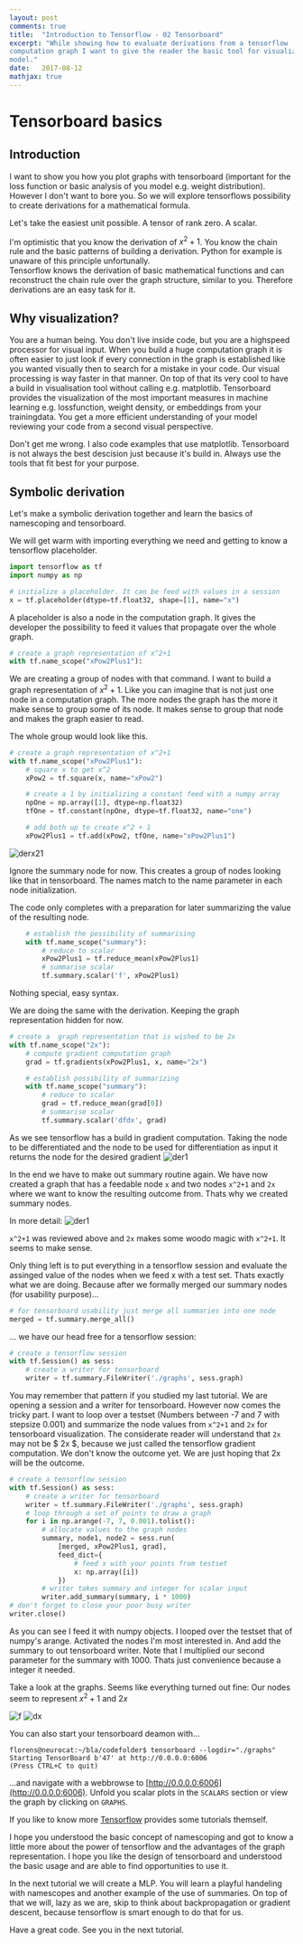 ```yaml
---
layout: post
comments: true
title:  "Introduction to Tensorflow - 02 Tensorboard"
excerpt: "While showing how to evaluate derivations from a tensorflow 
computation graph I want to give the reader the basic tool for visualizing a
model."
date:   2017-08-12
mathjax: true
---
```


# Tensorboard basics
## Introduction

I want to show you how you plot graphs with tensorboard (important for the 
loss function or basic analysis of you model e.g. weight distribution). 
However I don't want to bore you. So we will explore tensorflows possibility
to create derivations for a mathematical formula.

Let's take the easiest unit possible. A tensor of rank zero. A scalar.

I'm optimistic that you know the derivation of $x ^{2} + 1$. You know the 
chain rule and the basic patterns of building a derivation. Python for 
example is unaware of this principle unfortunally.  
Tensorflow knows the derivation of basic mathematical functions and can 
reconstruct the chain rule over the graph structure, similar to you. Therefore 
derivations are an easy task for it.

## Why visualization?
You are a human being. You don't live inside code, but you are a highspeed 
processor for visual input. When you build a huge computation graph it is 
often easier to just look if every connection in the graph is established 
like you wanted visually then to search for a mistake in your code. Our 
visual processing is way faster in that manner. On top of that its very cool
to have a build in visualisation tool without calling e.g. matplotlib. 
Tensorboard provides the visualization of the most important measures in 
machine learning e.g. lossfunction, weight density, or embeddings from your 
trainingdata. You get a more efficient understanding of your model reviewing
your code from a second visual perspective.

Don't get me wrong. I also code examples that use matplotlib. Tensorboard is
not always the best descision just because it's build in. Always use the 
tools that fit best for your purpose.

## Symbolic derivation
Let's make a symbolic derivation together and learn the basics of 
namescoping and tensorboard.

We will get warm with importing everything we need and getting to know a 
tensorflow placeholder.
```python
import tensorflow as tf
import numpy as np

# initialize a placeholder. It can be feed with values in a session
x = tf.placeholder(dtype=tf.float32, shape=[1], name="x")
```
A placeholder is also a node in the computation graph. It gives the 
developer the possibility to feed it values that propagate over the whole 
graph.

```python
# create a graph representation of x^2+1
with tf.name_scope("xPow2Plus1"):
```
We are creating a group of nodes with that command. I want to build a graph 
representation of $x ^{2} + 1$. Like you can imagine that is not just one 
node in a computation graph. The more nodes the graph has the more it make 
sense to group some of its node. It makes sense to group that node and makes
the graph easier to read.

The whole group would look like this.

```python
# create a graph representation of x^2+1
with tf.name_scope("xPow2Plus1"):
    # square x to get x^2
    xPow2 = tf.square(x, name="xPow2")

    # create a 1 by initializing a constant feed with a numpy array
    npOne = np.array([1], dtype=np.float32)
    tfOne = tf.constant(npOne, dtype=tf.float32, name="one")

    # add both up to create x^2 + 1
    xPow2Plus1 = tf.add(xPow2, tfOne, name="xPow2Plus1")
```
![derx21](https://raw.githubusercontent.com/f37/f37.github.io/master/assets/tensorflow/der_x21.png)

Ignore the summary node for now. This creates a group of nodes looking like 
that in tensorboard. The names match to the name parameter in each node 
initialization.

The code only completes with a preparation for later summarizing the value 
of the resulting node.

```python
    # establish the possibility of summarising
    with tf.name_scope("summary"):
        # reduce to scalar
        xPow2Plus1 = tf.reduce_mean(xPow2Plus1)
        # summarise scalar
        tf.summary.scalar('f', xPow2Plus1)

```
Nothing special, easy syntax.

We are doing the same with the derivation. Keeping the graph representation 
hidden for now.
```python
# create a  graph representation that is wished to be 2x
with tf.name_scope("2x"):
    # compute gradient computation graph
    grad = tf.gradients(xPow2Plus1, x, name="2x")

    # establish possibility of summarizing
    with tf.name_scope("summary"):
        # reduce to scalar
        grad = tf.reduce_mean(grad[0])
        # summarise scalar
        tf.summary.scalar('dfdx', grad)
```
As we see tensorflow has a build in gradient computation. Taking the node to
be differentiated and the node to be used for differentiation as input it 
returns the node for the desired gradient
![der1](https://raw.githubusercontent.com/f37/f37.github.io/master/assets/tensorflow/der_1.png)

In the end we have to make out summary routine again. We have now created a 
graph that has a feedable node `x` and two nodes `x^2+1` and `2x` where we 
want to know the resulting outcome from. Thats why we created summary nodes.

In more detail:
![der1](https://raw.githubusercontent.com/f37/f37.github.io/master/assets/tensorflow/der_2.png)

`x^2+1` was reviewed above and `2x` makes some woodo magic with `x^2+1`. It 
seems to make sense.

Only thing left is to put everything in a tensorflow session and evaluate 
the assinged value of the nodes when we feed x with a test set. Thats 
exactly what we are doing. Because after we formally merged our summary 
nodes (for usability purpose)...

```python
# for tensorboard usability just merge all summaries into one node
merged = tf.summary.merge_all()
```
... we have our head free for a tensorflow session:
```python
# create a tensorflow session
with tf.Session() as sess:
    # create a writer for tensorboard
    writer = tf.summary.FileWriter('./graphs', sess.graph)
```
You may remember that pattern if you studied my last tutorial. We are 
opening a session and a writer for tensorboard. However now comes the tricky
part. I want to loop over a testset (Numbers between -7 and 7 with stepsize 
0.001) and summarize the node values from `x^2+1` and `2x` for tensorboard 
visualization. The considerate reader will understand that `2x` may not be 
$ 2x $, because we just called the tensorflow gradient computation. We don't
know the outcome yet. We are just hoping that 2x will be the outcome.

```python
# create a tensorflow session
with tf.Session() as sess:
    # create a writer for tensorboard
    writer = tf.summary.FileWriter('./graphs', sess.graph)
    # loop through a set of points to draw a graph
    for i in np.arange(-7, 7, 0.001).tolist():
        # allocate values to the graph nodes
        summary, node1, node2 = sess.run(
            [merged, xPow2Plus1, grad],
            feed_dict={
                # feed x with your points from testset
                x: np.array([i])
            })
        # writer takes summary and integer for scalar input
        writer.add_summary(summary, i * 1000)
# don't forget to close your poor busy writer
writer.close()
```
As you can see I feed it with numpy objects. I looped over the testset that 
of numpy's arange. Activated the nodes I'm most interested in. And add the 
summary to out tensorboard writer. Note that I multiplied our second 
parameter for the summary with 1000. Thats just convenience because a 
integer it needed.

Take a look at the graphs. Seems like everything turned out fine: 
Our nodes seem to represent $x ^{2} + 1$ and $2x$

![f](https://raw.githubusercontent.com/f37/f37.github.io/master/assets/tensorflow/der_f.png) ![dx](https://raw.githubusercontent.com/f37/f37.github.io/master/assets/tensorflow/der_dx.png)

You can also start your tensorboard deamon with...
```shell
florens@neurocat:~/bla/codefolder$ tensorboard --logdir="./graphs"
Starting TensorBoard b'47' at http://0.0.0.0:6006
(Press CTRL+C to quit)
```
...and navigate with a webbrowse to [http://0.0.0.0:6006](http://0.0.0.0:6006).
Unfold you scalar plots in the `SCALARS` section or view the graph by 
clicking on `GRAPHS`.

If you like to know more [Tensorflow](https://www.tensorflow.org/get_started/summaries_and_tensorboard)
provides some tutorials themself.

I hope you understood the basic concept of namescoping and got to know a 
little more about the power of tensorflow and the advantages of the graph 
representation. I hope you like the design of tensorboard and understood the
basic usage and are able to find opportunities to use it.

In the next tutorial we will create a MLP. You will learn a playful 
handeling with namescopes and another example of the use of summaries. On 
top of that we will, lazy as we are, skip to think about backpropagation or 
gradient descent, because tensorflow is smart enough to do that for us.

Have a great code. See you in the next tutorial.